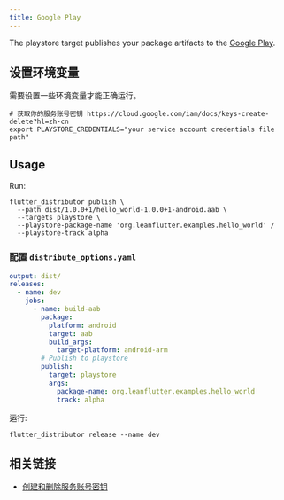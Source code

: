```yaml
---
title: Google Play
---
```


The playstore target publishes your package artifacts to the [Google Play](https://play.google.com/store/apps).

## 设置环境变量

需要设置一些环境变量才能正确运行。

```
# 获取你的服务账号密钥 https://cloud.google.com/iam/docs/keys-create-delete?hl=zh-cn
export PLAYSTORE_CREDENTIALS="your service account credentials file path"
```

## Usage

Run:

```
flutter_distributor publish \
  --path dist/1.0.0+1/hello_world-1.0.0+1-android.aab \
  --targets playstore \
  --playstore-package-name 'org.leanflutter.examples.hello_world' /
  --playstore-track alpha
```

### 配置 `distribute_options.yaml`

```yaml
output: dist/
releases:
  - name: dev
    jobs:
      - name: build-aab
        package:
          platform: android
          target: aab
          build_args:
            target-platform: android-arm
        # Publish to playstore
        publish:
          target: playstore
          args:
            package-name: org.leanflutter.examples.hello_world
            track: alpha
```

运行:

```
flutter_distributor release --name dev
```

## 相关链接

- [创建和删除服务账号密钥](https://cloud.google.com/iam/docs/keys-create-delete?hl=zh-cn)
